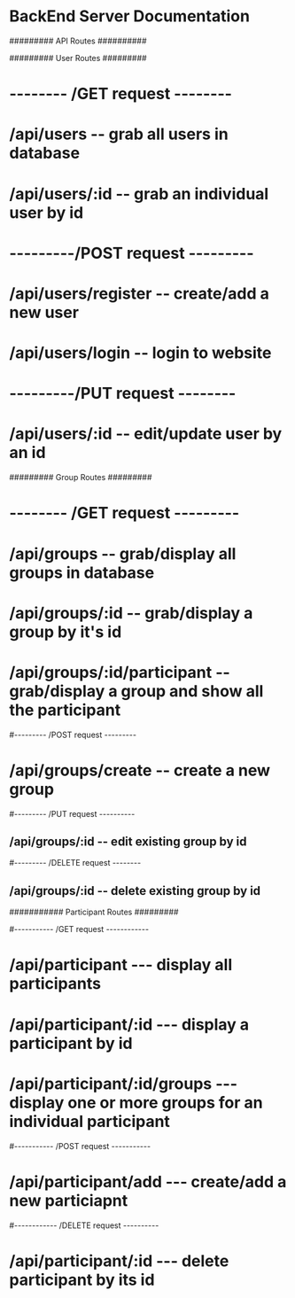 # BackEnd Server Documentation #


######### API Routes ##########


######### User Routes #########

# -------- /GET request --------
# /api/users -- grab all users in database
# /api/users/:id -- grab an individual user by id

# ---------/POST request ---------
# /api/users/register -- create/add a new user
# /api/users/login  -- login to website 

# ---------/PUT request --------
# /api/users/:id -- edit/update user by an id



######### Group Routes #########

# -------- /GET request ---------
# /api/groups -- grab/display all groups in database
# /api/groups/:id -- grab/display a group by it's id
# /api/groups/:id/participant  -- grab/display a group and show all the participant


#--------- /POST request ---------
# /api/groups/create -- create a new group


#--------- /PUT request ----------
## /api/groups/:id -- edit existing group by id


#--------- /DELETE request --------
## /api/groups/:id -- delete existing group by id


########### Participant Routes #########

#----------- /GET request ------------
# /api/participant --- display all participants
# /api/participant/:id --- display a participant by id
# /api/participant/:id/groups --- display one or more groups for an individual participant


#----------- /POST request -----------
# /api/participant/add --- create/add a new particiapnt


#------------ /DELETE request ----------
# /api/participant/:id --- delete participant by its id